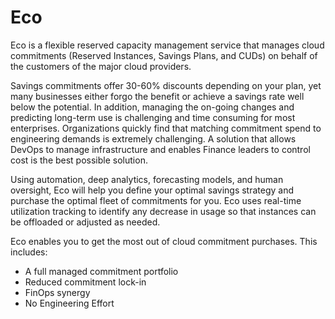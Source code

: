 # Eco

Eco is a flexible reserved capacity management service that manages cloud commitments (Reserved Instances, Savings Plans, and CUDs) on behalf of the customers of the major cloud providers.

Savings commitments offer 30-60% discounts depending on your plan, yet many businesses either forgo the benefit or achieve a savings rate well below the potential. In addition, managing the on-going changes and predicting long-term use is challenging and time consuming for most enterprises. Organizations quickly find that matching commitment spend to engineering demands is extremely challenging. A solution that allows DevOps to manage infrastructure and enables Finance leaders to control cost is the best possible solution.

Using automation, deep analytics, forecasting models, and human oversight, Eco will help you define your optimal savings strategy and purchase the optimal fleet of commitments for you. Eco uses real-time utilization tracking to identify any decrease in usage so that instances can be offloaded or adjusted as needed.

Eco enables you to get the most out of cloud commitment purchases. This includes:

- A full managed commitment portfolio
- Reduced commitment lock-in
- FinOps synergy
- No Engineering Effort
